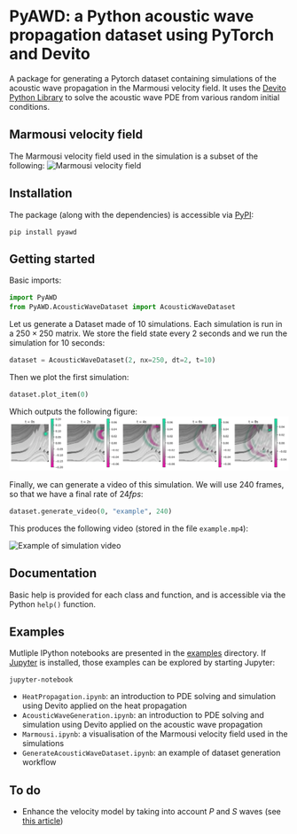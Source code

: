 # PyAWD: a Python acoustic wave propagation dataset using PyTorch and Devito
A package for generating a Pytorch dataset containing simulations of the acoustic wave propagation in the Marmousi velocity field. It uses the [Devito Python Library](https://www.devitoproject.org) to solve the acoustic wave PDE from various random initial conditions.

## Marmousi velocity field
The Marmousi velocity field used in the simulation is a subset of the following:
<img src="https://slideplayer.com/slide/15021598/91/images/37/Marmousi+Velocity+Model.jpg" alt="Marmousi velocity field" width="40%"/>

## Installation
The package (along with the dependencies) is accessible via [PyPI](https://pypi.org):

```
pip install pyawd
```

## Getting started

Basic imports:
```python
import PyAWD
from PyAWD.AcousticWaveDataset import AcousticWaveDataset
```

Let us generate a Dataset made of 10 simulations. Each simulation is run in a $250\times 250$ matrix. We store the field state every $2$ seconds and we run the simulation for $10$ seconds:

```python
dataset = AcousticWaveDataset(2, nx=250, dt=2, t=10)
```

Then we plot the first simulation:

```python
dataset.plot_item(0)
```

Which outputs the following figure:
![Example of simulation output](examples/example.png)

Finally, we can generate a video of this simulation. We will use $240$ frames, so that we have a final rate of $24 fps$:

```python
dataset.generate_video(0, "example", 240)
```


This produces the following video (stored in the file `example.mp4`):

<img src="examples/example.gif" alt="Example of simulation video" width="40%"/>

## Documentation
Basic help is provided for each class and function, and is accessible via the Python `help()` function.

## Examples
Mutliple IPython notebooks are presented in the [examples](examples/) directory. If [Jupyter](https://jupyter.org) is installed, those examples can be explored by starting Jupyter:

```
jupyter-notebook
```

- `HeatPropagation.ipynb`: an introduction to PDE solving and simulation using Devito applied on the heat propagation
- `AcousticWaveGeneration.ipynb`: an introduction to PDE solving and simulation using Devito applied on the acoustic wave propagation
- `Marmousi.ipynb`: a visualisation of the Marmousi velocity field used in the simulations
- `GenerateAcousticWaveDataset.ipynb`: an example of dataset generation workflow

## To do
- Enhance the velocity model by taking into account $P$ and $S$ waves (see [this article](https://www.google.com/url?sa=i&url=https%3A%2F%2Fwww.researchgate.net%2Ffigure%2FThe-Marmousi-II-model_fig1_269276540&psig=AOvVaw1dSJMMNk22p8xyXNmHMVx8&ust=1706178866091000&source=images&cd=vfe&opi=89978449&ved=0CBUQ3YkBahcKEwjwzdff6fWDAxUAAAAAHQAAAAAQEg))